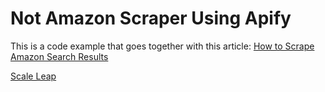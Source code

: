# Not Amazon Scraper Using Apify

This is a code example that goes together with this article: [How to Scrape Amazon Search Results](https://www.scaleleap.com/zine/how-to-scrape-amazon/)

[Scale Leap](https://www.scaleleap.com)
